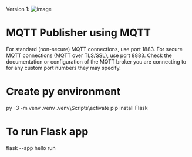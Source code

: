 Version 1:
![image](https://github.com/kpreforma/mqttWeb/assets/90399563/b68dd9a9-c032-4cdc-99e7-d0f62243fab8)


# MQTT Publisher using MQTT

For standard (non-secure) MQTT connections, use port 1883.
For secure MQTT connections (MQTT over TLS/SSL), use port 8883.
Check the documentation or configuration of the MQTT broker you are connecting to for any custom port numbers they may specify.

# Create py environment

py -3 -m venv .venv
.venv\Scripts\activate
pip install Flask

# To run Flask app

flask --app hello run

